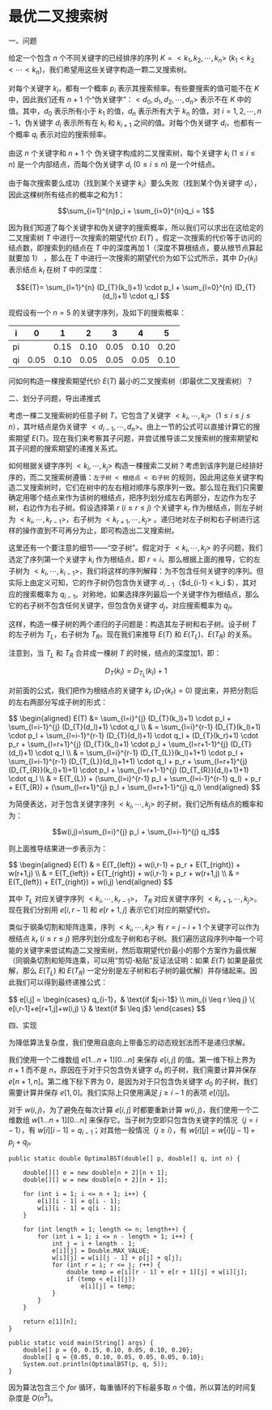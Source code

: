# 最优二叉搜索树



一、问题

给定一个包含 $n$ 个不同关键字的已经排序的序列 $K=< k_1,k_2, \cdots , k_n>$ $(k_1 < k_2 < \cdots < k_n)$，我们希望用这些关键字构造一颗二叉搜索树。

对每个关键字 $k_i$，都有一个概率 $p_i$ 表示其搜索频率。有些要搜索的值可能不在 $K$ 中，因此我们还有 $n+1$ 个“伪关键字”：$< d_0,d_1,d_2,\cdots,d_n >$ 表示不在 $K$ 中的值。其中，$d_0$ 表示所有小于 $k_1$ 的值，$d_n$ 表示所有大于 $k_n$ 的值，对 $i=1,2,\cdots,n-1$，伪关键字 $d_i$ 表示所有在 $k_i$ 和 $k_{i+1}$ 之间的值。对每个伪关键字 $d_i$，也都有一个概率 $q_i$ 表示对应的搜索频率。

由这 $n$ 个关键字和 $n+1$ 个 伪关键字构成的二叉搜索树，每个关键字 $k_i$ $(1 \leq i \leq n)$ 是一个内部结点，而每个伪关键字 $d_i$ $(0 \leq i \leq n)$ 是一个叶结点。

由于每次搜索要么成功（找到某个关键字 $k_i$）要么失败（找到某个伪关键字 $d_i$），因此这棵树所有结点的概率之和为1：

$$\sum_{i=1}^{n}p_i + \sum_{i=0}^{n}q_i = 1$$

因为我们知道了每个关键字和伪关键字的搜索概率，所以我们可以求出在这给定的二叉搜索树 $T$ 中进行一次搜索的期望代价 $E(T)$ 。假定一次搜索的代价等于访问的结点数，即搜索到的结点在 $T$ 中的深度再加 1（深度不算根结点，要从根节点算起就要加 1） ，那么在 $T$ 中进行一次搜索的期望代价为如下公式所示，其中 $D_{T}(k_l)$ 表示结点 $k_l$ 在树 $T$ 中的深度：

$$E(T)=
\sum_{l=1}^{n} (D_{T}(k_l)+1) \cdot p_l +
\sum_{l=0}^{n} (D_{T}(d_l)+1) \cdot q_l
$$

现假设有一个 $n=5$ 的关键字序列，及如下的搜索概率：

|i|0|1|2|3|4|5|
|:-:|:-:|:-:|:-:|:-:|:-:|:-:|
|pi||0.15|0.10|0.05|0.10|0.20|
|qi|0.05|0.10|0.05|0.05|0.05|0.10|

问如何构造一棵搜索期望代价 $E(T)$ 最小的二叉搜索树（即最优二叉搜索树）？

二、划分子问题，导出递推式

考虑一棵二叉搜索树的任意子树 $T$，它包含了关键字 $< k_i,\cdots,k_j >$（$1 \leq i \leq j \leq n$），其叶结点是伪关键字 $< d_{i-1},\cdots,d_n >$。由上一节的公式可以直接计算它的搜索期望 $E(T)$。现在我们来考察其子问题，并尝试推导该二叉搜索树的搜索期望和其子问题的搜索期望的递推关系式。

如何根据关键字序列 $< k_i,\cdots,k_j >$ 构造一棵搜索二叉树？考虑到该序列是已经排好序的，而二叉搜索树遵循：`左子树 < 根结点 < 右子树` 的规则，因此用这些关键字构造二叉搜索树时，它们在树中的左右相对顺序与原序列一致。那么现在我们只需要确定用哪个结点来作为该树的根结点，把序列划分成左右两部分，左边作为左子树，右边作为右子树。假设选择第 $r$ $(i \leq r \leq j)$ 个关键字 $k_r$ 作为根结点，则左子树为 $< k_i,\cdots,k_{r-1} >$，右子树为 $< k_{r+1},\cdots,k_j >$ 。递归地对左子树和右子树进行这样的操作直到不可再分为止，即可构造出二叉搜索树。

这里还有一个要注意的细节——“空子树”。假定对于 $< k_i,\cdots,k_j >$ 的子问题，我们选定了序列第一个关键字 $k_i$ 作为根结点，即 $r=i$。那么根据上面的推导，它的左子树为 $< k_i,\cdots,k_{i-1} >$，我们将这样的序列解释：为不包含任何关键字的序列。但实际上由定义可知，它的作子树仍包含伪关键字 $d_{i-1}$（$d_{i-1} < k_i $），其对应的搜索概率为 $q_{i-1}$。对称地，如果选择序列最后一个关键字作为根结点，那么它的右子树不包含任何关键字，但包含伪关键字 $d_j$，对应搜索概率为 $q_j$。

这样，构造一棵子树的两个递归的子问题是：构造其左子树和右子树。设子树 $T$ 的左子树为 $T_{L}$，右子树为 $T_{R}$。现在我们来推导 $E(T)$ 和 $E(T_{L})$、$E(T_{R})$ 的关系。

注意到，当 $T_{L}$ 和 $T_{R}$ 合并成一棵树 $T$ 的时候，结点的深度加1，即：

$$D_{T}(k_l)=D_{T_{L}}(k_l)+1$$

对前面的公式，我们把作为根结点的关键字 $k_r$ $(D_{T}(k_r)=0)$ 提出来，并把分割后的左右两部分写成子树的形式：

<div>
$$
\begin{aligned}
E(T) 
&=
\sum_{l=i}^{j} (D_{T}(k_l)+1) \cdot p_l +
\sum_{l=i-1}^{j} (D_{T}(d_l)+1) \cdot q_l \\
& = 
\sum_{l=i}^{r-1} (D_{T}(k_l)+1) \cdot p_l +
\sum_{l=i-1}^{r-1} (D_{T}(d_l)+1) \cdot q_l 
+ (D_{T}(k_r)+1) \cdot p_r +
\sum_{l=r+1}^{j} (D_{T}(k_l)+1) \cdot p_l +
\sum_{l=r+1-1}^{j} (D_{T}(d_l)+1) \cdot q_l \\
& =
\sum_{l=i}^{r-1} (D_{T_{L}}(k_l)+1+1) \cdot p_l +
\sum_{l=i-1}^{r-1} (D_{T_{L}}(d_l)+1+1) \cdot q_l 
+ p_r +
\sum_{l=r+1}^{j} (D_{T_{R}}(k_l)+1)+1) \cdot p_l +
\sum_{l=r+1-1}^{j} (D_{T_{R}}(d_l)+1)+1) \cdot q_l \\
& =
E(T_{L}) + (\sum_{l=i}^{r-1} p_l + \sum_{l=i-1}^{r-1} q_l) 
+ p_r +
E(T_{R}) + (\sum_{l=r+1}^{j} p_l + \sum_{l=r+1-1}^{j} q_l) 
\end{aligned}
$$
</div>

为简便表达，对于包含关键字序列 $< k_i,\cdots,k_j >$ 的子树，我们记所有结点的概率和为：

$$w(i,j)=\sum_{l=i}^{j} p_l + \sum_{l=i-1}^{j} q_l$$

则上面推导结果进一步表示为：

<div>
$$
\begin{aligned}
E(T) 
& = E(T_{left}) + w(i,r-1) + p_r + E(T_{right}) + w(r+1,j) \\
& = E(T_{left}) + E(T_{right}) + w(i,r-1) + p_r + w(r+1,j) \\
& = E(T_{left}) + E(T_{right}) + w(i,j)
\end{aligned}
$$
</div>

其中 $T_{L}$ 对应关键字序列 $< k_i,\cdots,k_{r-1} >$， $T_{R}$ 对应关键字序列 $< k_{r+1},\cdots,k_j >$。现在我们分别用 $e[i,r-1]$ 和 $e[r+1,j]$ 表示它们对应的期望代价。

类似于钢条切割和矩阵连乘，序列 $< k_i,\cdots,k_j >$ 有 $r=j-i+1$ 个关键字可以作为根结点 $k_r$ $(i \leq r \leq j)$ 把序列划分成左子树和右子树。我们遍历这段序列中每一个可能的关键字来尝试构造二叉搜索树，然后取期望代价最小的那个方案作为最优解（同钢条切割和矩阵连乘，可以用“剪切-粘贴”反证法证明：如果 $E(T)$ 如果是最优解，那么 $E(T_{L})$ 和 $E(T_{R})$ 一定分别是左子树和右子树的最优解）并存储起来。因此我们可以得到最终递推公式：

<div>
$$
e[i,j] =
\begin{cases}
q_{i-1}，& \text{if $j=i-1$} \\
min_{i \leq r \leq j} \{ e[i,r-1]+e[r+1,j]+w(i,j) \} & \text{if $i \leq j$}
\end{cases}
$$
</div>

四、实现 

为降低算法复杂度，我们使用自底向上带备忘的动态规划法而不是递归求解。

我们使用一个二维数组 $e[1...n+1][0...n]$ 来保存 $e[i,j]$ 的值。第一维下标上界为 $n+1$ 而不是 $n$，原因在于对于只包含伪关键字 $d_n$ 的子树，我们需要计算并保存 $e[n+1,n]$。第二维下标下界为 $0$，是因为对于只包含伪关键字 $d_0$ 的子树，我们需要计算并保存 $e[1,0]$。我们实际上只使用满足 $j \geq i-1$ 的表项 $e[i][j]$。

对于 $w(i,j)$，为了避免在每次计算 $e[i,j]$ 时都要重新计算 $w(i,j)$，我们使用一个二维数组 $w[1...n+1][0...n]$ 来保存它。当子树为空即只包含伪关键字的情况（$j=i-1$），有 $w[i][i-1]=q_{i-1}$；对其他一般情况（$j \geq i$），有 $w[i][j]=w[i][j-1]+p_j+q_j$。

```
public static double OptimalBST(double[] p, double[] q, int n) {
    
    double[][] e = new double[n + 2][n + 1];
    double[][] w = new double[n + 2][n + 1];
    
    for (int i = 1; i <= n + 1; i++) {
        e[i][i - 1] = q[i - 1];
        w[i][i - 1] = q[i - 1];
    }
    
    for (int length = 1; length <= n; length++) {
        for (int i = 1; i <= n - length + 1; i++) {
            int j = i + length - 1;
            e[i][j] = Double.MAX_VALUE;
            w[i][j] = w[i][j - 1] + p[j] + q[j];
            for (int r = i; r <= j; r++) {
                double temp = e[i][r - 1] + e[r + 1][j] + w[i][j];
                if (temp < e[i][j])
                    e[i][j] = temp;
            }
        }
    }
    
    return e[1][n];
}

public static void main(String[] args) {
    double[] p = {0, 0.15, 0.10, 0.05, 0.10, 0.20};
    double[] q = {0.05, 0.10, 0.05, 0.05, 0.05, 0.10};
    System.out.println(OptimalBST(p, q, 5));
}
```

因为算法包含三个 $for$ 循环，每重循环的下标最多取 $n$ 个值，所以算法的时间复杂度是 $O(n^3)$。

